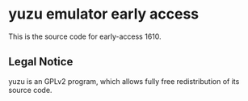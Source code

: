 yuzu emulator early access
=============

This is the source code for early-access 1610.

## Legal Notice

yuzu is an GPLv2 program, which allows fully free redistribution of its source code.